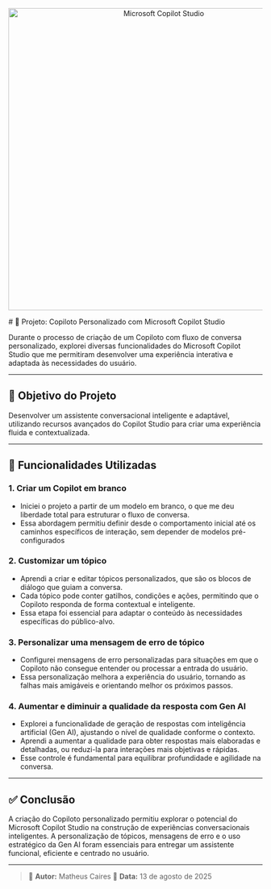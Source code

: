 <p align="center">
  <img src="https://abhishekdhoriya.com/wp-content/uploads/2024/09/Microsoft-Copilot-Studio.webp" alt="Microsoft Copilot Studio" width="600"/>
</p>
# 🤖 Projeto: Copiloto Personalizado com Microsoft Copilot Studio

Durante o processo de criação de um Copiloto com fluxo de conversa personalizado, explorei diversas funcionalidades do Microsoft Copilot Studio que me permitiram desenvolver uma experiência interativa e adaptada às necessidades do usuário. 

---

## 🧠 Objetivo do Projeto

Desenvolver um assistente conversacional inteligente e adaptável, utilizando recursos avançados do Copilot Studio para criar uma experiência fluida e contextualizada.

---

## 🔧 Funcionalidades Utilizadas

### 1. Criar um Copilot em branco
- Iniciei o projeto a partir de um modelo em branco, o que me deu liberdade total para estruturar o fluxo de conversa.
- Essa abordagem permitiu definir desde o comportamento inicial até os caminhos específicos de interação, sem depender de modelos pré-configurados

### 2. Customizar um tópico
- Aprendi a criar e editar tópicos personalizados, que são os blocos de diálogo que guiam a conversa.
- Cada tópico pode conter gatilhos, condições e ações, permitindo que o Copiloto responda de forma contextual e inteligente.
- Essa etapa foi essencial para adaptar o conteúdo às necessidades específicas do público-alvo.

### 3. Personalizar uma mensagem de erro de tópico
- Configurei mensagens de erro personalizadas para situações em que o Copiloto não consegue entender ou processar a entrada do usuário.
- Essa personalização melhora a experiência do usuário, tornando as falhas mais amigáveis e orientando melhor os próximos passos.

### 4. Aumentar e diminuir a qualidade da resposta com Gen AI
- Explorei a funcionalidade de geração de respostas com inteligência artificial (Gen AI), ajustando o nível de qualidade conforme o contexto.
- Aprendi a aumentar a qualidade para obter respostas mais elaboradas e detalhadas, ou reduzi-la para interações mais objetivas e rápidas.
- Esse controle é fundamental para equilibrar profundidade e agilidade na conversa.

---

## ✅ Conclusão

A criação do Copiloto personalizado permitiu explorar o potencial do Microsoft Copilot Studio na construção de experiências conversacionais inteligentes. A personalização de tópicos, mensagens de erro e o uso estratégico da Gen AI foram essenciais para entregar um assistente funcional, eficiente e centrado no usuário.

---

> 📌 **Autor:** Matheus Caires
> 📅 **Data:** 13 de agosto de 2025
